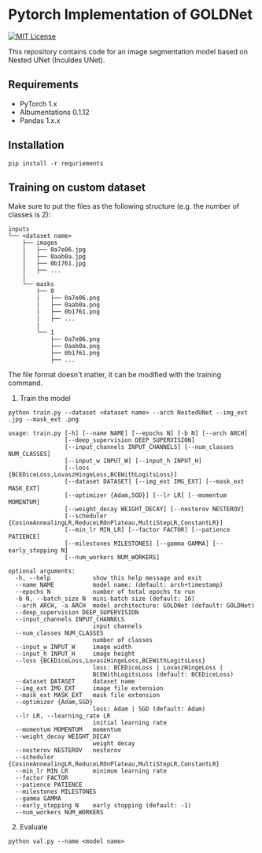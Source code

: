 # Pytorch Implementation of GOLDNet
[![MIT License](http://img.shields.io/badge/license-MIT-blue.svg?style=flat)](LICENSE)

This repository contains code for an image segmentation model based on Nested UNet (Inculdes UNet).

## Requirements
- PyTorch 1.x
- Albumentations 0.1.12
- Pandas 1.x.x

## Installation
`pip install -r requriements`

## Training on custom dataset
Make sure to put the files as the following structure (e.g. the number of classes is 2):
```
inputs
└── <dataset name>
    ├── images
    |   ├── 0a7e06.jpg
    │   ├── 0aab0a.jpg
    │   ├── 0b1761.jpg
    │   ├── ...
    |
    └── masks
        ├── 0
        |   ├── 0a7e06.png
        |   ├── 0aab0a.png
        |   ├── 0b1761.png
        |   ├── ...
        |
        └── 1
            ├── 0a7e06.png
            ├── 0aab0a.png
            ├── 0b1761.png
            ├── ...
```
The file format doesn't matter, it can be modified with the training command.

1. Train the model

`python train.py --dataset <dataset name> --arch NestedUNet --img_ext .jpg --mask_ext .png`

```
usage: train.py [-h] [--name NAME] [--epochs N] [-b N] [--arch ARCH]
                [--deep_supervision DEEP_SUPERVISION]
                [--input_channels INPUT_CHANNELS] [--num_classes NUM_CLASSES]
                [--input_w INPUT_W] [--input_h INPUT_H]
                [--loss {BCEDiceLoss,LovaszHingeLoss,BCEWithLogitsLoss}]
                [--dataset DATASET] [--img_ext IMG_EXT] [--mask_ext MASK_EXT]
                [--optimizer {Adam,SGD}] [--lr LR] [--momentum MOMENTUM]
                [--weight_decay WEIGHT_DECAY] [--nesterov NESTEROV]
                [--scheduler {CosineAnnealingLR,ReduceLROnPlateau,MultiStepLR,ConstantLR}]
                [--min_lr MIN_LR] [--factor FACTOR] [--patience PATIENCE]
                [--milestones MILESTONES] [--gamma GAMMA] [--early_stopping N]
                [--num_workers NUM_WORKERS]

optional arguments:
  -h, --help            show this help message and exit
  --name NAME           model name: (default: arch+timestamp)
  --epochs N            number of total epochs to run
  -b N, --batch_size N  mini-batch size (default: 16)
  --arch ARCH, -a ARCH  model architecture: GOLDNet (default: GOLDNet)
  --deep_supervision DEEP_SUPERVISION
  --input_channels INPUT_CHANNELS
                        input channels
  --num_classes NUM_CLASSES
                        number of classes
  --input_w INPUT_W     image width
  --input_h INPUT_H     image height
  --loss {BCEDiceLoss,LovaszHingeLoss,BCEWithLogitsLoss}
                        loss: BCEDiceLoss | LovaszHingeLoss |
                        BCEWithLogitsLoss (default: BCEDiceLoss)
  --dataset DATASET     dataset name
  --img_ext IMG_EXT     image file extension
  --mask_ext MASK_EXT   mask file extension
  --optimizer {Adam,SGD}
                        loss: Adam | SGD (default: Adam)
  --lr LR, --learning_rate LR
                        initial learning rate
  --momentum MOMENTUM   momentum
  --weight_decay WEIGHT_DECAY
                        weight decay
  --nesterov NESTEROV   nesterov
  --scheduler {CosineAnnealingLR,ReduceLROnPlateau,MultiStepLR,ConstantLR}
  --min_lr MIN_LR       minimum learning rate
  --factor FACTOR
  --patience PATIENCE
  --milestones MILESTONES
  --gamma GAMMA
  --early_stopping N    early stopping (default: -1)
  --num_workers NUM_WORKERS
```

2. Evaluate

`python val.py --name <model name>`
